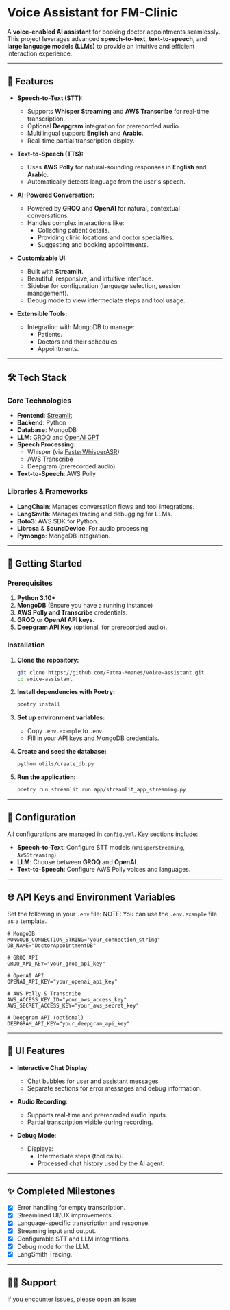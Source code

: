 # Voice Assistant for FM-Clinic

A **voice-enabled AI assistant** for booking doctor appointments seamlessly. This project leverages advanced **speech-to-text**, **text-to-speech**, and **large language models (LLMs)** to provide an intuitive and efficient interaction experience.

---

## 🌟 Features

- **Speech-to-Text (STT):**
  - Supports **Whisper Streaming** and **AWS Transcribe** for real-time transcription.
  - Optional **Deepgram** integration for prerecorded audio.
  - Multilingual support: **English** and **Arabic**.
  - Real-time partial transcription display.

- **Text-to-Speech (TTS):**
  - Uses **AWS Polly** for natural-sounding responses in **English** and **Arabic**.
  - Automatically detects language from the user's speech.

- **AI-Powered Conversation:**
  - Powered by **GROQ** and **OpenAI** for natural, contextual conversations.
  - Handles complex interactions like:
    - Collecting patient details.
    - Providing clinic locations and doctor specialties.
    - Suggesting and booking appointments.

- **Customizable UI:**
  - Built with **Streamlit**.
  - Beautiful, responsive, and intuitive interface.
  - Sidebar for configuration (language selection, session management).
  - Debug mode to view intermediate steps and tool usage.

- **Extensible Tools:**
  - Integration with MongoDB to manage:
    - Patients.
    - Doctors and their schedules.
    - Appointments.

---

## 🛠️ Tech Stack

### Core Technologies
- **Frontend**: [Streamlit](https://streamlit.io/)
- **Backend**: Python
- **Database**: MongoDB
- **LLM**: [GROQ](https://www.groq.com/) and [OpenAI GPT](https://openai.com/)
- **Speech Processing**:
  - Whisper (via [FasterWhisperASR](https://github.com/ufal/whisper_streaming))
  - AWS Transcribe
  - Deepgram (prerecorded audio)
- **Text-to-Speech**: AWS Polly

### Libraries & Frameworks
- **LangChain**: Manages conversation flows and tool integrations.
- **LangSmith**: Manages tracing and debugging for LLMs.
- **Boto3**: AWS SDK for Python.
- **Librosa** & **SoundDevice**: For audio processing.
- **Pymongo**: MongoDB integration.

---

## 🚀 Getting Started

### Prerequisites
1. **Python 3.10+**
2. **MongoDB** (Ensure you have a running instance)
3. **AWS Polly and Transcribe** credentials.
4. **GROQ** or **OpenAI API keys**.
5. **Deepgram API Key** (optional, for prerecorded audio).

### Installation
1. **Clone the repository:**
   ```bash
   git clone https://github.com/Fatma-Moanes/voice-assistant.git
   cd voice-assistant
   ```

2. **Install dependencies with Poetry:**
   ```bash
   poetry install
   ```

3. **Set up environment variables:**
   - Copy `.env.example` to `.env`.
   - Fill in your API keys and MongoDB credentials.

4. **Create and seed the database:**
   ```bash
   python utils/create_db.py
   ```

5. **Run the application:**
   ```bash
   poetry run streamlit run app/streamlit_app_streaming.py
   ```

---

## 🧰 Configuration

All configurations are managed in `config.yml`. Key sections include:
- **Speech-to-Text**: Configure STT models (`WhisperStreaming`, `AWSStreaming`).
- **LLM**: Choose between **GROQ** and **OpenAI**.
- **Text-to-Speech**: Configure AWS Polly voices and languages.

---

## 🌐 API Keys and Environment Variables

Set the following in your `.env` file:
NOTE: You can use the `.env.example` file as a template.

```dotenv
# MongoDB
MONGODB_CONNECTION_STRING="your_connection_string"
DB_NAME="DoctorAppointmentDB"

# GROQ API
GROQ_API_KEY="your_groq_api_key"

# OpenAI API
OPENAI_API_KEY="your_openai_api_key"

# AWS Polly & Transcribe
AWS_ACCESS_KEY_ID="your_aws_access_key"
AWS_SECRET_ACCESS_KEY="your_aws_secret_key"

# Deepgram API (optional)
DEEPGRAM_API_KEY="your_deepgram_api_key"
```

---

## 🎨 UI Features

- **Interactive Chat Display**:
  - Chat bubbles for user and assistant messages.
  - Separate sections for error messages and debug information.

- **Audio Recording**:
  - Supports real-time and prerecorded audio inputs.
  - Partial transcription visible during recording.

- **Debug Mode**:
  - Displays:
    - Intermediate steps (tool calls).
    - Processed chat history used by the AI agent.

---

## ✨ Completed Milestones

- [x] Error handling for empty transcription.
- [x] Streamlined UI/UX improvements.
- [x] Language-specific transcription and response.
- [x] Streaming input and output.
- [x] Configurable STT and LLM integrations.
- [x] Debug mode for the LLM.
- [x] LangSmith Tracing.

---


## 🙋‍♂️ Support

If you encounter issues, please open an [issue](https://github.com/Fatma-Moanes/voice-assistant/issues)